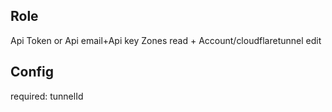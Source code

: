 ## Role

Api Token or Api email+Api key
Zones read + Account/cloudflaretunnel edit

## Config

required: tunnelId
